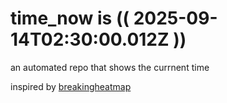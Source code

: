 # time_now is (( 2025-09-14T02:30:00.012Z ))

an automated repo that shows the currnent time

inspired by [breakingheatmap](https://github.com/breakingheatmap/breakingheatmap)